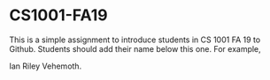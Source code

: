# CS1001-FA19
This is a simple assignment to introduce students in CS 1001 FA 19 to Github.
Students should add their name below this one. For example,

Ian Riley
Vehemoth.
